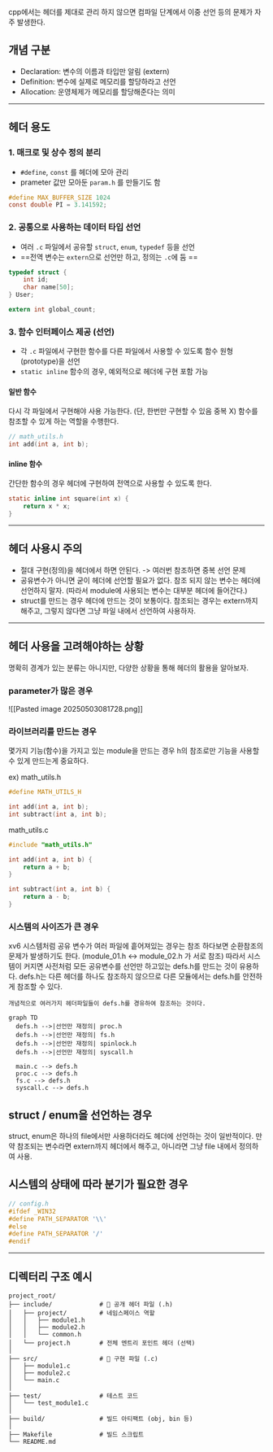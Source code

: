 

cpp에서는 헤더를 제대로 관리 하지 않으면 컴파일 단계에서 이중 선언 등의 문제가 자주 발생한다.


## 개념 구분

- Declaration: 변수의 이름과 타입만 알림 (extern)
- Definition: 변수에 실제로 메모리를 할당하라고 선언
- Allocation: 운영체제가 메모리를 할당해준다는 의미


***




## 헤더 용도
### 1. 매크로 및 상수 정의 분리
- `#define`, `const` 를 헤더에 모아 관리  
- prameter 값만 모아둔 `param.h` 를 만들기도 함
```c
#define MAX_BUFFER_SIZE 1024
const double PI = 3.141592;
```


### 2. 공통으로 사용하는 데이터 타입 선언
- 여러 `.c` 파일에서 공유할 `struct`, `enum`, `typedef` 등을 선언  
- ==전역 변수는 `extern`으로 선언만 하고, 정의는 `.c`에 둠  ==
```c
typedef struct {
    int id;
    char name[50];
} User;

extern int global_count;
```


### 3. 함수 인터페이스 제공 (선언)
- 각 `.c` 파일에서 구현한 함수를 다른 파일에서 사용할 수 있도록 함수 원형(prototype)을 선언  
- `static inline` 함수의 경우, 예외적으로 헤더에 구현 포함 가능  

#### 일반 함수
다시 각 파일에서 구현해야 사용 가능한다. (단, 한번만 구현할 수 있음 중복 X)
함수를 참조할 수 있게 하는 역할을 수행한다.
```c
// math_utils.h
int add(int a, int b);
```

#### inline 함수
간단한 함수의 경우 헤더에 구현하여 전역으로 사용할 수 있도록 한다.
```c
static inline int square(int x) {
    return x * x;
}
```

***




## 헤더 사용시 주의

- 절대 구현(정의)을 헤더에서 하면 안된다. -> 여러번 참조하면 중복 선언 문제
- 공유변수가 아니면 굳이 헤더에 선언할 필요가 없다. 참조 되지 않는 변수는 헤더에 선언하지 말자.
  (따라서 module에 사용되는 변수는 대부분 헤더에 들어간다.)
- struct를 만드는 경우 헤더에 만드는 것이 보통이다. 참조되는 경우는 extern까지 해주고, 그렇지 않다면 그냥 파일 내에서 선언하여 사용하자.

***






## 헤더 사용을 고려해야하는 상황

명확히 경계가 있는 분류는 아니지만, 다양한 상황을 통해 헤더의 활용을 알아보자.

### parameter가 많은 경우

![[Pasted image 20250503081728.png]]


### 라이브러리를 만드는 경우
몇가지 기능(함수)을 가지고 있는 module을 만드는 경우 h의 참조로만 기능을 사용할 수 있게 만드는게 중요하다.

ex)
math_utils.h
```c
#define MATH_UTILS_H

int add(int a, int b);
int subtract(int a, int b);

```

math_utils.c
```c
#include "math_utils.h"

int add(int a, int b) {
    return a + b;
}

int subtract(int a, int b) {
    return a - b;
}
```


### 시스템의 사이즈가 큰 경우
xv6 시스템처럼 공유 변수가 여러 파일에 흩어져있는 경우는 참조 하다보면 순환참조의 문제가 발생하기도 한다.
(module_01.h <-> module_02.h 가 서로 참조)
따라서 시스템이 커지면 사전처럼 모든 공유변수를 선언만 하고있는 defs.h를 만드는 것이 유용하다.
defs.h는 다른 헤더를 하나도 참조하지 않으므로 다른 모듈에서는 defs.h를 안전하게 참조할 수 있다.

`개념적으로 여러가지 헤더파일들이 defs.h를 경유하여 참조하는 것이다.`

```mermaid
graph TD
  defs.h -->|선언만 재정의| proc.h
  defs.h -->|선언만 재정의| fs.h
  defs.h -->|선언만 재정의| spinlock.h
  defs.h -->|선언만 재정의| syscall.h

  main.c --> defs.h
  proc.c --> defs.h
  fs.c --> defs.h
  syscall.c --> defs.h
```



## struct / enum을 선언하는 경우

struct, enum은 하나의 file에서만 사용하더라도 헤더에 선언하는 것이 일반적이다.
만약 참조되는 변수라면 extern까지 헤더에서 해주고, 아니라면 그냥 file 내에서 정의하여 사용.



## 시스템의 상태에 따라 분기가 필요한 경우

```c
// config.h
#ifdef _WIN32
#define PATH_SEPARATOR '\\'
#else
#define PATH_SEPARATOR '/'
#endif
```



***








## 디렉터리 구조 예시


```
project_root/
├── include/             # 📌 공개 헤더 파일 (.h)
│   ├── project/         # 네임스페이스 역할
│   │   ├── module1.h
│   │   ├── module2.h
│   │   └── common.h
│   └── project.h        # 전체 엔트리 포인트 헤더 (선택)
│
├── src/                 # 📌 구현 파일 (.c)
│   ├── module1.c
│   ├── module2.c
│   └── main.c
│
├── test/                # 테스트 코드
│   └── test_module1.c
│
├── build/               # 빌드 아티팩트 (obj, bin 등)
│
├── Makefile             # 빌드 스크립트
└── README.md
```